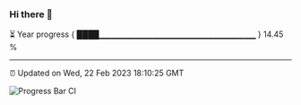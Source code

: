 ### Hi there 👋

⏳ Year progress { ████▁▁▁▁▁▁▁▁▁▁▁▁▁▁▁▁▁▁▁▁▁▁▁▁▁▁ } 14.45 %

---

⏰ Updated on Wed, 22 Feb 2023 18:10:25 GMT

![Progress Bar CI](https://github.com/Shyam-Makwana/GitHub-Actions-Demo/workflows/Progress%20Bar%20CI/badge.svg)
